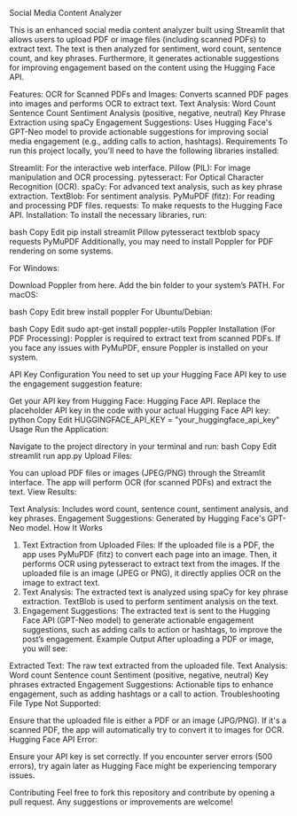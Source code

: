 Social Media Content Analyzer

This is an enhanced social media content analyzer built using Streamlit that allows users to upload PDF or image files (including scanned PDFs) to extract text. The text is then analyzed for sentiment, word count, sentence count, and key phrases. Furthermore, it generates actionable suggestions for improving engagement based on the content using the Hugging Face API.

Features:
OCR for Scanned PDFs and Images: Converts scanned PDF pages into images and performs OCR to extract text.
Text Analysis:
Word Count
Sentence Count
Sentiment Analysis (positive, negative, neutral)
Key Phrase Extraction using spaCy
Engagement Suggestions: Uses Hugging Face's GPT-Neo model to provide actionable suggestions for improving social media engagement (e.g., adding calls to action, hashtags).
Requirements
To run this project locally, you'll need to have the following libraries installed:

Streamlit: For the interactive web interface.
Pillow (PIL): For image manipulation and OCR processing.
pytesseract: For Optical Character Recognition (OCR).
spaCy: For advanced text analysis, such as key phrase extraction.
TextBlob: For sentiment analysis.
PyMuPDF (fitz): For reading and processing PDF files.
requests: To make requests to the Hugging Face API.
Installation:
To install the necessary libraries, run:

bash
Copy
Edit
pip install streamlit Pillow pytesseract textblob spacy requests PyMuPDF
Additionally, you may need to install Poppler for PDF rendering on some systems.

For Windows:

Download Poppler from here.
Add the bin folder to your system’s PATH.
For macOS:

bash
Copy
Edit
brew install poppler
For Ubuntu/Debian:

bash
Copy
Edit
sudo apt-get install poppler-utils
Poppler Installation (For PDF Processing):
Poppler is required to extract text from scanned PDFs. If you face any issues with PyMuPDF, ensure Poppler is installed on your system.

API Key Configuration
You need to set up your Hugging Face API key to use the engagement suggestion feature:

Get your API key from Hugging Face: Hugging Face API.
Replace the placeholder API key in the code with your actual Hugging Face API key:
python
Copy
Edit
HUGGINGFACE_API_KEY = "your_huggingface_api_key"
Usage
Run the Application:

Navigate to the project directory in your terminal and run:
bash
Copy
Edit
streamlit run app.py
Upload Files:

You can upload PDF files or images (JPEG/PNG) through the Streamlit interface.
The app will perform OCR (for scanned PDFs) and extract the text.
View Results:

Text Analysis: Includes word count, sentence count, sentiment analysis, and key phrases.
Engagement Suggestions: Generated by Hugging Face's GPT-Neo model.
How It Works
1. Text Extraction from Uploaded Files:
If the uploaded file is a PDF, the app uses PyMuPDF (fitz) to convert each page into an image. Then, it performs OCR using pytesseract to extract text from the images.
If the uploaded file is an image (JPEG or PNG), it directly applies OCR on the image to extract text.
2. Text Analysis:
The extracted text is analyzed using spaCy for key phrase extraction.
TextBlob is used to perform sentiment analysis on the text.
3. Engagement Suggestions:
The extracted text is sent to the Hugging Face API (GPT-Neo model) to generate actionable engagement suggestions, such as adding calls to action or hashtags, to improve the post’s engagement.
Example Output
After uploading a PDF or image, you will see:

Extracted Text: The raw text extracted from the uploaded file.
Text Analysis:
Word count
Sentence count
Sentiment (positive, negative, neutral)
Key phrases extracted
Engagement Suggestions: Actionable tips to enhance engagement, such as adding hashtags or a call to action.
Troubleshooting
File Type Not Supported:

Ensure that the uploaded file is either a PDF or an image (JPG/PNG).
If it's a scanned PDF, the app will automatically try to convert it to images for OCR.
Hugging Face API Error:

Ensure your API key is set correctly.
If you encounter server errors (500 errors), try again later as Hugging Face might be experiencing temporary issues.

Contributing
Feel free to fork this repository and contribute by opening a pull request. Any suggestions or improvements are welcome!